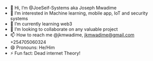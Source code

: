 - 👋 Hi, I’m @JoeSeif-Systems aka Joseph Mwadime
- 👀 I’m interested in Machine learning, mobile app, IoT and security systems
- 🌱 I’m currently learning web3
- 💞️ I’m looking to collaborate on any valuable project
- 📫 How to reach me @jkmwadime, jkmwadime@gmail.com +254705060324
- 😄 Pronouns: He/Him
- ⚡ Fun fact: Dead internet Theory!

<!---
JoeSeif-Systems/JoeSeif-Systems is a ✨ special ✨ repository because its `README.md` (this file) appears on your GitHub profile.
You can click the Preview link to take a look at your changes.
--->
